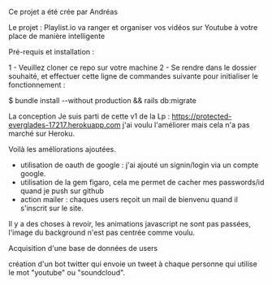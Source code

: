 Ce projet a été crée par Andréas

Le projet : Playlist.io va ranger et organiser vos vidéos sur Youtube à votre place de manière intelligente



Pré-requis et installation :

1 - Veuillez cloner ce repo sur votre machine 
2 - Se rendre dans le dossier souhaité, et effectuer cette ligne de commandes suivante pour initialiser le fonctionnement :

  $ bundle install --without production && rails db:migrate

La conception
Je suis parti de cette v1 de la Lp : https://protected-everglades-17217.herokuapp.com
j'ai voulu l'améliorer mais cela n'a pas marché sur Heroku. 

Voilà les améliorations ajoutées. 

- utilisation de oauth de google : j'ai ajouté un signin/login via un compte google. 
- utilisation de la gem figaro, cela me permet de cacher mes passwords/id quand je push sur github
- action mailer : chaques users reçoit un mail de bienvenu quand il s'inscrit sur le site. 

Il y a des choses à revoir, les animations javascript ne sont pas passées, l'image du background n'est pas centrée comme voulu.


Acquisition d'une base de données de users

création d'un bot twitter qui envoie un tweet à chaque personne qui utilise le mot "youtube" ou "soundcloud". 
